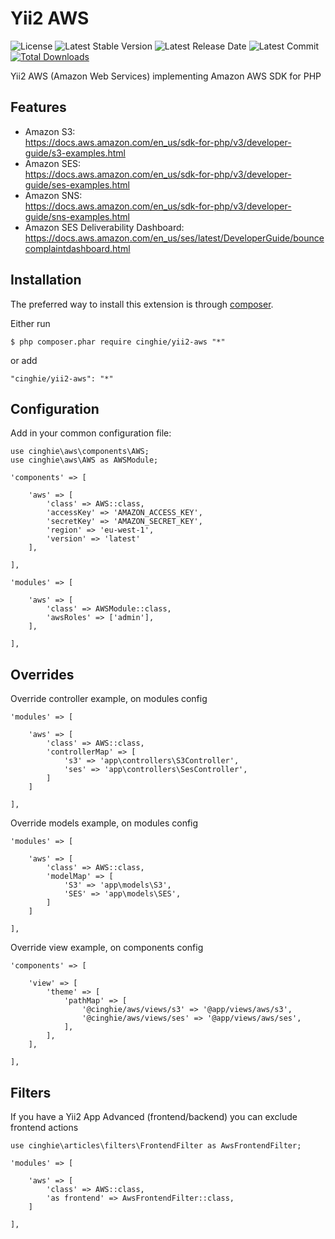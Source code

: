 # Yii2 AWS

![License](https://img.shields.io/packagist/l/cinghie/yii2-aws.svg)
![Latest Stable Version](https://img.shields.io/github/release/cinghie/yii2-aws.svg)
![Latest Release Date](https://img.shields.io/github/release-date/cinghie/yii2-aws.svg)
![Latest Commit](https://img.shields.io/github/last-commit/cinghie/yii2-aws.svg)
[![Total Downloads](https://img.shields.io/packagist/dt/cinghie/yii2-aws.svg)](https://packagist.org/packages/cinghie/yii2-aws)

Yii2 AWS (Amazon Web Services) implementing Amazon AWS SDK for PHP

Features
-----------------

 - Amazon S3:  
 https://docs.aws.amazon.com/en_us/sdk-for-php/v3/developer-guide/s3-examples.html  
 - Amazon SES:  
 https://docs.aws.amazon.com/en_us/sdk-for-php/v3/developer-guide/ses-examples.html  
 - Amazon SNS:  
 https://docs.aws.amazon.com/en_us/sdk-for-php/v3/developer-guide/sns-examples.html  
 - Amazon SES Deliverability Dashboard:  
 https://docs.aws.amazon.com/en_us/ses/latest/DeveloperGuide/bouncecomplaintdashboard.html  
 
 
Installation
-----------------

The preferred way to install this extension is through [composer](http://getcomposer.org/download/).

Either run

```
$ php composer.phar require cinghie/yii2-aws "*"
```

or add

```
"cinghie/yii2-aws": "*"
```

## Configuration

Add in your common configuration file:

```
use cinghie\aws\components\AWS;
use cinghie\aws\AWS as AWSModule;

'components' => [

    'aws' => [
    	'class' => AWS::class,
    	'accessKey' => 'AMAZON_ACCESS_KEY',
    	'secretKey' => 'AMAZON_SECRET_KEY',
    	'region' => 'eu-west-1',
    	'version' => 'latest'
    ],
    
],

'modules' => [

	'aws' => [
		'class' => AWSModule::class,
		'awsRoles' => ['admin'],
	],

],

```

## Overrides

Override controller example, on modules config

```
'modules' => [ 
	
	'aws' => [ 
		'class' => AWS::class,
		'controllerMap' => [
			's3' => 'app\controllers\S3Controller',
			'ses' => 'app\controllers\SesController',
		]
	]
	
],
```

Override models example, on modules config

```
'modules' => [ 
	
	'aws' => [ 
		'class' => AWS::class,
		'modelMap' => [
			'S3' => 'app\models\S3',
			'SES' => 'app\models\SES',
		]
	]
	
],
```

Override view example, on components config

```
'components' => [ 

	'view' => [
		'theme' => [
			'pathMap' => [
				'@cinghie/aws/views/s3' => '@app/views/aws/s3',
				'@cinghie/aws/views/ses' => '@app/views/aws/ses',
			],
		],
	],
	
],
```

## Filters

If you have a Yii2 App Advanced (frontend/backend) you can exclude frontend actions 

```
use cinghie\articles\filters\FrontendFilter as AwsFrontendFilter;

'modules' => [ 
	
	'aws' => [ 
		'class' => AWS::class,
		'as frontend' => AwsFrontendFilter::class,
	]
	
],
```
